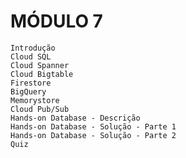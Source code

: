 # MÓDULO 7

    Introdução
    Cloud SQL
    Cloud Spanner
    Cloud Bigtable
    Firestore
    BigQuery
    Memorystore
    Cloud Pub/Sub
    Hands-on Database - Descrição
    Hands-on Database - Solução - Parte 1
    Hands-on Database - Solução - Parte 2
    Quiz

